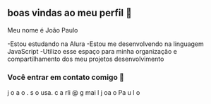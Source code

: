 ## boas vindas ao meu perfil 🖤

Meu nome é João Paulo

-Estou estudando na Alura
-Estou me desenvolvendo na linguagem JavaScript
-Utilizo esse espaço para minha organização e compartilhamento dos meu projetos desenvolvimento

### Você entrar em contato comigo 📧

 j o a o . s o usa.  c a rli  @ g mai  l
     j oa o Pa u l  o 
                                                      
